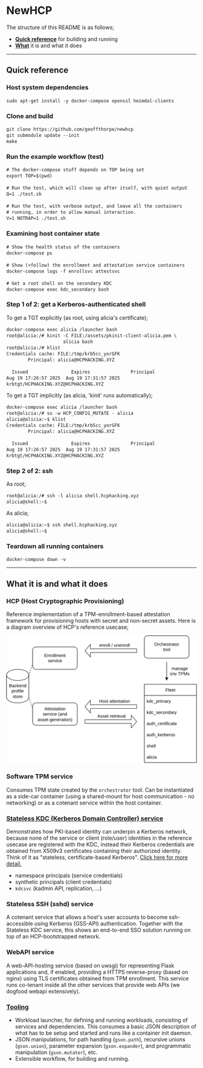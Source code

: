 # NewHCP

The structure of this README is as follows;

* **[Quick reference](#quick-reference)** for building and running
* **[What](#what-it-is-and-what-it-does)** it is and what it does

---

## Quick reference

### Host system dependencies

```
sudo apt-get install -y docker-compose openssl heimdal-clients
```

### Clone and build

```
git clone https://github.com/geoffthorpe/newhcp
git submodule update --init
make
```

### Run the example workflow (test)

```
# The docker-compose stuff depends on TOP being set
export TOP=$(pwd)

# Run the test, which will clean up after itself, with quiet output
Q=1 ./test.sh

# Run the test, with verbose output, and leave all the containers
# running, in order to allow manual interaction.
V=1 NOTRAP=1 ./test.sh
```

### Examining host container state

```
# Show the health status of the containers
docker-compose ps

# Show (+follow) the enrollment and attestation service containers
docker-compose logs -f enrollsvc attestsvc

# Get a root shell on the secondary KDC
docker-compose exec kdc_secondary bash
```

### Step 1 of 2: get a Kerberos-authenticated shell

To get a TGT explicitly (as root, using alicia's certificate);

```
docker-compose exec alicia /launcher bash
root@alicia:/# kinit -C FILE:/assets/pkinit-client-alicia.pem \
                     alicia bash
root@alicia:/# klist
Credentials cache: FILE:/tmp/krb5cc_yorGFK
        Principal: alicia@HCPHACKING.XYZ

  Issued                Expires               Principal
Aug 19 17:26:57 2025  Aug 19 17:31:57 2025  krbtgt/HCPHACKING.XYZ@HCPHACKING.XYZ
```

To get a TGT implicitly (as alicia, 'kinit' runs automatically);

```
docker-compose exec alicia /launcher bash
root@alicia:/# su -w HCP_CONFIG_MUTATE - alicia
alicia@alicia:~$ klist
Credentials cache: FILE:/tmp/krb5cc_yorGFK
        Principal: alicia@HCPHACKING.XYZ

  Issued                Expires               Principal
Aug 19 17:26:57 2025  Aug 19 17:31:57 2025  krbtgt/HCPHACKING.XYZ@HCPHACKING.XYZ
```

### Step 2 of 2: ssh

As root;

```
root@alicia:/# ssh -l alicia shell.hcphacking.xyz
alicia@shell:~$
```

As alicia;

```
alicia@alicia:~$ ssh shell.hcphacking.xyz
alicia@shell:~$
```

### Teardown all running containers

```
docker-compose down -v
```

---

## What it is and what it does

### HCP (Host Cryptographic Provisioning)

Reference implementation of a TPM-enrollment-based attestation framework for
provisioning hosts with secret and non-secret assets. Here is a diagram
overview of HCP's reference usecase;

![HCP overview diagram](doc/HCP.drawio.svg)

### Software TPM service

Consumes TPM state created by the `orchestrator` tool. Can be instantiated as a
side-car container (using a shared-mount for host communication - no
networking) or as a cotenant service within the host container.

### **[Stateless KDC (Kerberos Domain Controller) service](doc/stateless-kdc.md)**

Demonstrates how PKI-based identity can underpin a Kerberos network, because
none of the service or client (role/user) identities in the reference usecase
are registered with the KDC, instead their Kerberos credentials are obtained
from X509v3 certificates containing their authorized identity. Think of it as
"stateless, certificate-based Kerberos".
[Click here for more detail.](doc/stateless-kdc.md)

* namespace principals (service credentials)
* synthetic principals (client credentials)
* `kdcsvc` (kadmin API, replication, ...)

### Stateless SSH (sshd) service

A cotenant service that allows a host's user accounts to become ssh-accessible
using Kerberos (GSS-API) authentication. Together with the Stateless KDC
service, this shows an end-to-end SSO solution running on top of an
HCP-bootstrapped network.

### WebAPI service

A web-API-hosting service (based on uwsgi) for representing Flask applications
and, if enabled, providing a HTTPS reverse-proxy (based on nginx) using TLS
certificates obtained from TPM enrollment. This service runs co-tenant inside
all the other services that provide web APIs (we dogfood webapi extensively).

### **[Tooling](doc/tooling.md)**

* Workload launcher, for defining and running workloads, consisting of services
  and dependencies. This consumes a basic JSON description of what has to be
  setup and started and runs like a container init daemon.
* JSON manipulations, for path handling (`gson.path`), recursive unions
  (`gson.union`), parameter expansion (`gson.expander`), and programmatic
  manipulation (`gson.mutater`), etc.
* Extensible workflow, for building and running.

